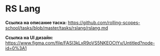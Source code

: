 # RS Lang

**Ссылка на описание таска:** https://github.com/rolling-scopes-school/tasks/blob/master/tasks/rslang/rslang.md

**Ссылка на UI дизайн:** https://www.figma.com/file/FASI3kLxR9oVS5NKEOCtYv/Untitled?node-id=0%3A1
